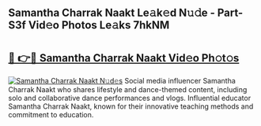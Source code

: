 ## Samantha Charrak Naakt Le𝚊k𝚎d N𝚞𝚍e - Part-S3f Vid𝚎o Photos Le𝚊ks 7hkNM

# <h2><a href="http://fb9tw6g.evod.top/?m=Samantha+Charrak+Naakt">🔗 👉🔴 Samantha Charrak Naakt Vid𝚎o Ph𝚘t𝚘s</a></h2>

[![Samantha Charrak Naakt N𝚞d𝚎s](https://i.imgur.com/8V9OHl7.gif)](http://fb9tw6g.evod.top/?m=Samantha+Charrak+Naakt)
Social media influencer Samantha Charrak Naakt who shares lifestyle and dance-themed content, including solo and collaborative dance performances and vlogs. Influential educator Samantha Charrak Naakt, known for their innovative teaching methods and commitment to education. 
